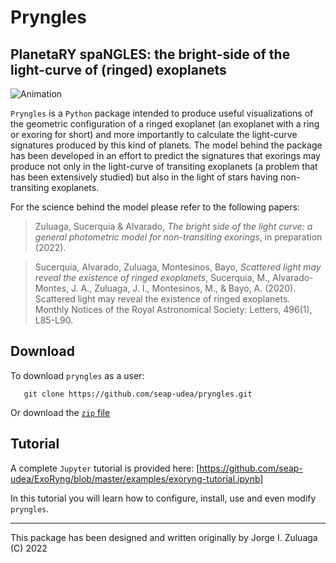 # Pryngles

## PlanetaRY spaNGLES: the bright-side of the light-curve of (ringed) exoplanets
![Animation](https://github.com/seap-udea/ExoRyng/blob/master/examples/figures/observer-i_3.0e+01-lambobs_9.0e+01-betaobs_9.0e+01.gif?raw=true)

`Pryngles` is a `Python` package intended to produce useful
visualizations of the geometric configuration of a ringed exoplanet
(an exoplanet with a ring or exoring for short) and more importantly
to calculate the light-curve signatures produced by this kind of
planets.  The model behind the package has been developed in an effort
to predict the signatures that exorings may produce not only in the
light-curve of transiting exoplanets (a problem that has been
extensively studied) but also in the light of stars having
non-transiting exoplanets.

For the science behind the model please refer to the following papers:

> Zuluaga, Sucerquia & Alvarado, *The bright side of the light curve: a general photometric model for
non-transiting exorings*, in preparation (2022).

> Sucerquia, Alvarado, Zuluaga, Montesinos, Bayo, *Scattered light may
  reveal the existence of ringed exoplanets*, Sucerquia, M.,
  Alvarado-Montes, J. A., Zuluaga, J. I., Montesinos, M., & Bayo,
  A. (2020). Scattered light may reveal the existence of ringed
  exoplanets. Monthly Notices of the Royal Astronomical Society:
  Letters, 496(1), L85-L90.

## Download

To download `pryngles` as a user:

```
   git clone https://github.com/seap-udea/pryngles.git
```

Or download the [`zip` file](https://github.com/seap-udea/pryngles/archive/master.zip)

## Tutorial

A complete `Jupyter` tutorial is provided here:
[https://github.com/seap-udea/ExoRyng/blob/master/examples/exoryng-tutorial.ipynb]

In this tutorial you will learn how to configure, install, use and even modify `pryngles`.

------------

This package has been designed and written originally by Jorge I. Zuluaga (C) 2022
